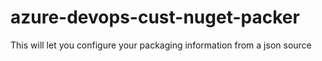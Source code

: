 # azure-devops-cust-nuget-packer
This will let you configure your packaging information from a json source
